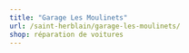 ```yaml
---
title: "Garage Les Moulinets"
url: /saint-herblain/garage-les-moulinets/
shop: réparation de voitures
---
```

